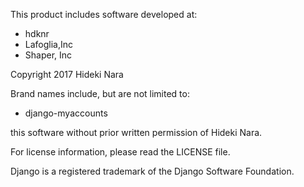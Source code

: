 This product includes software developed at:

* hdknr
* Lafoglia,Inc
* Shaper, Inc

Copyright 2017  Hideki Nara

Brand names include, but are not limited to:

* django-myaccounts
 
this software without prior written permission of Hideki Nara.

For license information, please read the LICENSE file.

Django is a registered trademark of the Django Software Foundation.

